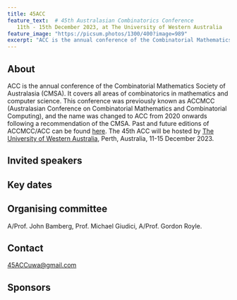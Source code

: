 ```yaml
---
title: 45ACC
feature_text:  # 45th Australasian Combinatorics Conference
   11th - 15th December 2023, at The University of Western Australia
feature_image: "https://picsum.photos/1300/400?image=989"
excerpt: "ACC is the annual conference of the Combinatorial Mathematics Society of Australasia (CMSA). "
---
```


## About

ACC is the annual conference of the Combinatorial Mathematics Society of Australasia (CMSA). It covers all areas of combinatorics in mathematics and computer science. This conference was previously known as ACCMCC (Australasian Conference on Combinatorial Mathematics and Combinatorial Computing), and the name was changed to ACC from 2020 onwards following a recommendation of the CMSA. Past and future editions of ACCMCC/ACC can be found [here](http://combinatorics-australasia.org/conferences.html).
The 45th ACC will be hosted by [The University of Western Australia](https://www.uwa.edu.au), Perth, Australia, 11-15 December 2023.


## Invited speakers



## Key dates

## Organising committee

A/Prof. John Bamberg, Prof. Michael Giudici, A/Prof. Gordon Royle.

## Contact

[45ACCuwa@gmail.com](mailto:45ACCuwa@gmail.com)

## Sponsors
